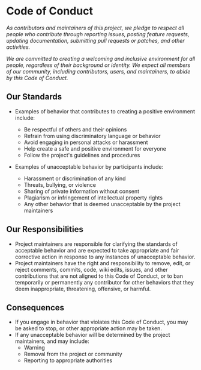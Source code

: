 # Code of Conduct
*As contributors and maintainers of this project, we pledge to respect all people who contribute through reporting issues, posting feature requests, updating documentation, submitting pull requests or patches, and other activities.*

*We are committed to creating a welcoming and inclusive environment for all people, regardless of their background or identity. We expect all members of our community, including contributors, users, and maintainers, to abide by this Code of Conduct.*

## Our Standards
- Examples of behavior that contributes to creating a positive environment include:
    - Be respectful of others and their opinions
    - Refrain from using discriminatory language or behavior
    - Avoid engaging in personal attacks or harassment
    - Help create a safe and positive environment for everyone
    - Follow the project's guidelines and procedures

- Examples of unacceptable behavior by participants include:
    - Harassment or discrimination of any kind
    - Threats, bullying, or violence
    - Sharing of private information without consent
    - Plagiarism or infringement of intellectual property rights
    - Any other behavior that is deemed unacceptable by the project maintainers

## Our Responsibilities
- Project maintainers are responsible for clarifying the standards of acceptable behavior and are expected to take appropriate and fair corrective action in response to any instances of unacceptable behavior.
- Project maintainers have the right and responsibility to remove, edit, or reject comments, commits, code, wiki edits, issues, and other contributions that are not aligned to this Code of Conduct, or to ban temporarily or permanently any contributor for other behaviors that they deem inappropriate, threatening, offensive, or harmful.

## Consequences
- If you engage in behavior that violates this Code of Conduct, you may be asked to stop, or other appropriate action may be taken. 
- If any unacceptable behavior will be determined by the project maintainers, and may include:
  - Warning
  - Removal from the project or community
  - Reporting to appropriate authorities

